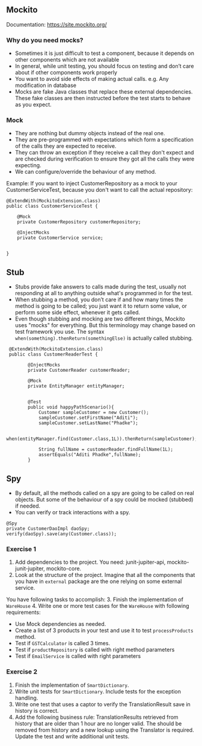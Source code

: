 ## Mockito

Documentation: https://site.mockito.org/

### Why do you need mocks?

-	Sometimes it is just difficult to test a component, because it depends on other components which are not available
-	In general, while unit testing, you should focus on testing and don’t care about if other components work properly
-	You want to avoid side effects of making actual calls. e.g. Any modification in database
-   Mocks are fake Java classes that replace these external dependencies. These fake classes are then instructed before the test starts to behave as you expect.

### Mock
- They are nothing but dummy objects instead of the real one.
- They are pre-programmed with expectations which form a specification of the calls they are expected to receive.
- They can throw an exception if they receive a call they don't expect and are checked during verification to ensure they got all the calls they were expecting.
- We can configure/override the behaviour of any method.

Example: If you want to inject CustomerRepository as a mock to your CustomerServiceTest, because you don't want to call the actual repository:

```
@ExtendWith(MockitoExtension.class)
public class CustomerServiceTest {

    @Mock
    private CustomerRepository customerRepository;

    @InjectMocks
    private CustomerService service;


}
```

## Stub

- Stubs provide fake answers to calls made during the test, usually not responding at all to anything outside what's programmed in for the test.
- When stubbing a method, you don’t care if and how many times the method is going to be called; you just want it to return some value, or perform some side effect, whenever it gets called.
- Even though stubbing and mocking are two different things, Mockito uses "mocks" for everything. But this terminology may change based on test framework you use. The syntax `when(something).thenReturn(somethingElse)` is actually called stubbing.

```
 @ExtendWith(MockitoExtension.class)
 public class CustomerReaderTest {

        @InjectMocks
        private CustomerReader customerReader;

        @Mock
        private EntityManager entityManager;


        @Test
        public void happyPathScenario(){
            Customer sampleCustomer = new Customer();
            sampleCustomer.setFirstName("Aditi");
            sampleCustomer.setLastName("Phadke");

            when(entityManager.find(Customer.class,1L)).thenReturn(sampleCustomer);

            String fullName = customerReader.findFullName(1L);
            assertEquals("Aditi Phadke",fullName);
        }
```

## Spy

- By default, all the methods called on a spy are going to be called on real objects. But some of the behaviour of a spy could be mocked (stubbed) if needed.
- You can verify or track interactions with a spy.

```
@Spy
private CustomerDaoImpl daoSpy;
verify(daoSpy).save(any(Customer.class));
```

### Exercise 1
1. Add dependencies to the project. You need: junit-jupiter-api, mockito-junit-jupiter, mockito-core.
2. Look at the structure of the project. Imagine that all the components that you have in `external` package are the one relying on some external service.

You have following tasks to accomplish:
3. Finish the implementation of `WareHouse`
4. Write one or more test cases for the `WareHouse` with following requirements:
- Use Mock dependencies as needed.
- Create a list of 3 products in your test and use it to test `processProducts` method.
- Test if `GSTCalculator` is called 3 times.
- Test if `productRepository` is called with right method parameters
- Test if `EmailService` is called with right parameters

### Exercise 2

1. Finish the implementation of `SmartDictionary`.
2. Write unit tests for `SmartDictionary`. Include tests for the exception handling.
3. Write one test that uses a captor to verify the TranslationResult save in history is correct.
4. Add the following business rule: TranslationResults retrieved from history that are older than 1 hour are no longer valid.
The should be removed from history and a new lookup using the Translator is required.
Update the test and write additional unit tests.
